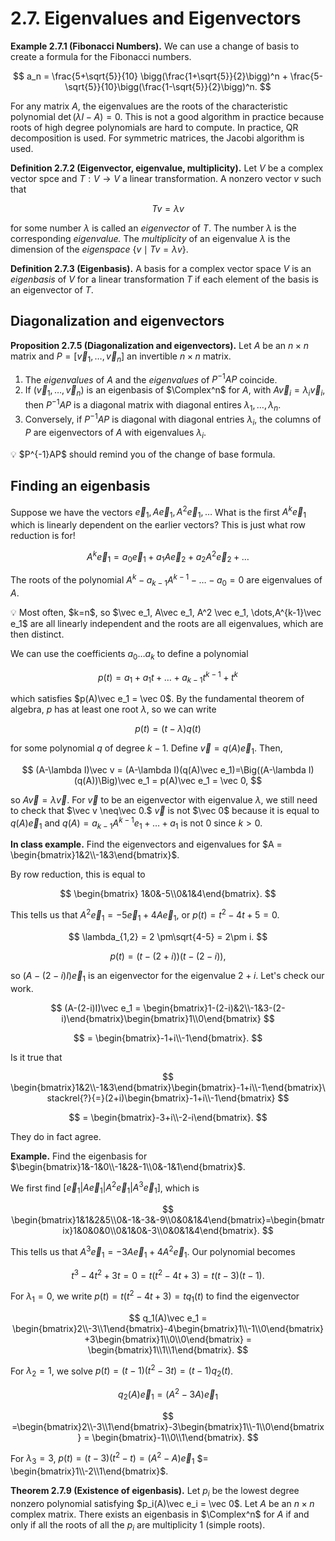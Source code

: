 # 2.7. Eigenvalues and Eigenvectors

**Example 2.7.1 (Fibonacci Numbers).** We can use a change of basis to create a formula for the Fibonacci numbers.

$$
a_n = \frac{5+\sqrt{5}}{10} \bigg(\frac{1+\sqrt{5}}{2}\bigg)^n + \frac{5-\sqrt{5}}{10}\bigg(\frac{1-\sqrt{5}}{2}\bigg)^n. 
$$

For any matrix $A$, the eigenvalues are the roots of the characteristic polynomial $\det (\lambda I - A) = 0$. This is not a good algorithm in practice because roots of high degree polynomials are hard to compute. In practice, QR decomposition is used. For symmetric matrices, the Jacobi algorithm is used. 

**Definition 2.7.2 (Eigenvector, eigenvalue, multiplicity).**  Let $V$ be a complex vector spce and $T: V\to V$ a linear transformation. A nonzero vector $v$ such that 

$$
Tv = \lambda v
$$

for some number $\lambda$ is called an *eigenvector* of $T$. The number $\lambda$ is the corresponding *eigenvalue.* The *multiplicity* of an eigenvalue $\lambda$ is the dimension of the *eigenspace* $\{v\mid Tv = \lambda v\}$. 

**Definition 2.7.3 (Eigenbasis).** A basis for a complex vector space $V$ is an *eigenbasis* of $V$ for a linear transformation $T$ if each element of the basis is an eigenvector of $T$.

## Diagonalization and eigenvectors

**Proposition 2.7.5 (Diagonalization and eigenvectors).** Let $A$ be an $n\times n$ matrix and $P = [\vec v_1 , \dots, \vec v_n]$ an invertible $n\times n$ matrix. 

1. The *eigenvalues* of $A$ and the *eigenvalues* of $P^{-1}AP$ coincide. 
2. If $(\vec v_1, \dots, \vec v_n)$ is an eigenbasis of $\Complex^n$ for $A$, with $A\vec v_i = \lambda_i \vec v_i$, then $P^{-1}AP$ is a diagonal matrix with diagonal entires $\lambda_1, \dots, \lambda_n$. 
3. Conversely, if $P^{-1}AP$ is diagonal with diagonal entries $\lambda_i$, the columns of $P$ are eigenvectors of $A$ with eigenvalues $\lambda_i$. 

<aside>
💡 $P^{-1}AP$ should remind you of the change of base formula.

</aside>

## Finding an eigenbasis

Suppose we have the vectors $\vec e_1, A\vec e_1, A^2 \vec e_1, \dots$ What is the first $A^k \vec e_1$ which is linearly dependent on the earlier vectors? This is just what row reduction is for!

$$
A^k \vec e_1 = a_0 \vec e_1 + a_1A\vec e_2 +a_2A^2\vec e_2 + \dots
$$

The roots of the polynomial $A^k - a_{k-1}A^{k-1} - \dots - a_0 = 0$ are eigenvalues of $A$. 

<aside>
💡 Most often, $k=n$, so $\vec e_1, A\vec e_1, A^2 \vec e_1, \dots,A^{k-1}\vec e_1$ are all linearly independent and the roots are all eigenvalues, which are then distinct.

</aside>

We can use the coefficients $a_0\dots a_k$ to define a polynomial 

$$
p(t) = a_1+a_1t+\dots+a_{k-1}t^{k-1}+t^k
$$

which satisfies $p(A)\vec e_1 = \vec 0$. By the fundamental theorem of algebra, $p$ has at least one root $\lambda$, so we can write 

$$
p(t)=(t-\lambda)q(t)
$$

for some polynomial $q$ of degree $k-1$.  Define $\vec v = q(A)\vec e_1$. Then,

$$
(A-\lambda I)\vec v = (A-\lambda I)(q(A)\vec e_1)=\Big((A-\lambda I)(q(A))\Big)\vec e_1 = p(A)\vec e_1 = \vec 0,
$$

so $A\vec v = \lambda \vec v$. For $\vec v$ to be an eigenvector with eigenvalue $\lambda$, we still need to check that $\vec v \neq\vec 0.$
$\vec v$ is not $\vec 0$ because it is equal to $q(A)\vec e_1$ and $q(A) = a_{k-1}A^{k-1}e_1+\dots+a_1$ is not $0$ since $k>0$. 

**In class example.** Find the eigenvectors and eigenvalues for $A = \begin{bmatrix}1&2\\-1&3\end{bmatrix}$. 

By row reduction, this is equal to 

$$
\begin{bmatrix}
1&0&-5\\0&1&4\end{bmatrix}.
$$

This tells us that $A^2\vec e_1 = -5\vec e_1 + 4A\vec e_1$, or $p(t) = t^2 -4t+5 = 0$. 

$$
\lambda_{1,2} = 2 \pm\sqrt{4-5} = 2\pm i.
$$

$$
p(t) = (t-(2+i))(t-(2-i)),
$$

so $(A-(2-i)I)\vec e_1$ is an eigenvector for the eigenvalue $2+i$. Let's check our work.

$$
(A-(2-i)I)\vec e_1 = \begin{bmatrix}1-(2-i)&2\\-1&3-(2-i)\end{bmatrix}\begin{bmatrix}1\\0\end{bmatrix}
$$

$$
= \begin{bmatrix}-1+i\\-1\end{bmatrix}.
$$

Is it true that 

$$
\begin{bmatrix}1&2\\-1&3\end{bmatrix}\begin{bmatrix}-1+i\\-1\end{bmatrix}\stackrel{?}{=}(2+i)\begin{bmatrix}-1+i\\-1\end{bmatrix}
$$

$$
= \begin{bmatrix}-3+i\\-2-i\end{bmatrix}.
$$

They do in fact agree. 

**Example.** Find the eigenbasis for $\begin{bmatrix}1&-1&0\\-1&2&-1\\0&-1&1\end{bmatrix}$. 

We first find $[\vec e_1|A\vec e_1|A^2\vec e_1|A^3 \vec e_1]$, which is

$$
\begin{bmatrix}1&1&2&5\\0&-1&-3&-9\\0&0&1&4\end{bmatrix}=\begin{bmatrix}1&0&0&0\\0&1&0&-3\\0&0&1&4\end{bmatrix}.
$$

This tells us that $A^3\vec e_1 = -3A\vec  e_1 + 4A^2\vec e_1$. Our polynomial becomes 

$$
t^3 -4t^2+3t = 0 = t(t^2-4t+3) = t(t-3)(t-1).
$$

For $\lambda_1 = 0$, we write $p(t) = t(t^2-4t+3) = tq_1(t)$ to find the eigenvector

 

$$
q_1(A)\vec e_1 = \begin{bmatrix}2\\-3\\1\end{bmatrix}-4\begin{bmatrix}1\\-1\\0\end{bmatrix}+3\begin{bmatrix}1\\0\\0\end{bmatrix} = \begin{bmatrix}1\\1\\1\end{bmatrix}. 
$$

For $\lambda_2=1$, we solve $p(t) = (t-1)(t^2-3t) = (t-1)q_2(t)$. 

$$
q_2(A)\vec e_1 = (A^2-3A)\vec e_1 
$$

$$
=\begin{bmatrix}2\\-3\\1\end{bmatrix}-3\begin{bmatrix}1\\-1\\0\end{bmatrix} = \begin{bmatrix}-1\\0\\1\end{bmatrix}.
$$

For  $\lambda_3 = 3$, $p(t) = (t-3)(t^2 - t) = (A^2 - A)\vec e_1$ $= \begin{bmatrix}1\\-2\\1\end{bmatrix}$. 

**Theorem 2.7.9 (Existence of eigenbasis).** Let $p_i$ be the lowest degree nonzero polynomial satisfying $p_i(A)\vec e_i = \vec 0$. Let $A$ be an $n\times n$ complex matrix. There exists an eigenbasis in $\Complex^n$ for $A$ if and only if all the roots of all the $p_i$ are multiplicity 1 (simple roots).